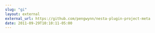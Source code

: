 ```yaml
---
slug: "gi"
layout: external
external_url: https://github.com/pengwynn/nesta-plugin-project-meta
date: 2011-09-29T10:10:11-05:00
---
```

